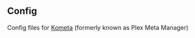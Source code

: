 ## Config

Config files for [Kometa](https://github.com/Kometa-Team/Kometa) (formerly known as Plex Meta Manager)
